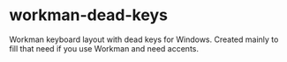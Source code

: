 # workman-dead-keys

Workman keyboard layout with dead keys for Windows. Created mainly to fill that need if you use Workman and need accents.
